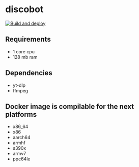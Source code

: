 # discobot

[![Build and deploy](https://github.com/oleggator/discobot/actions/workflows/fly.yml/badge.svg)](https://github.com/oleggator/discobot/actions/workflows/fly.yml)

## Requirements

- 1 core cpu
- 128 mb ram

## Dependencies

- yt-dlp
- ffmpeg

## Docker image is compilable for the next platforms

- x86_64
- x86
- aarch64
- armhf
- s390x
- armv7
- ppc64le
